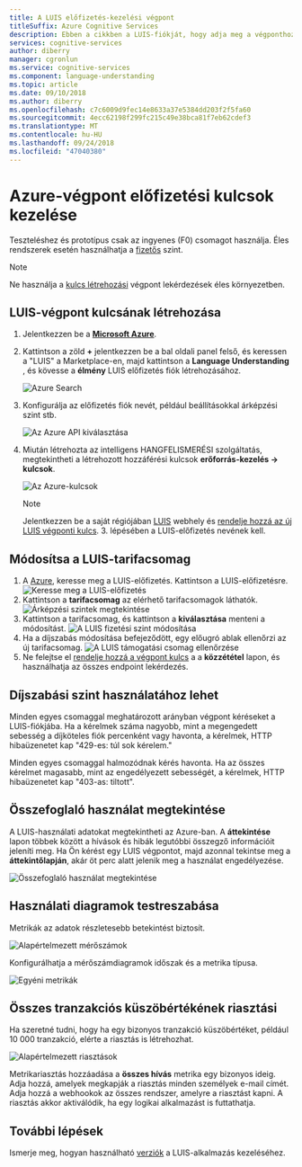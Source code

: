 ```yaml
---
title: A LUIS előfizetés-kezelési végpont
titleSuffix: Azure Cognitive Services
description: Ebben a cikkben a LUIS-fiókját, hogy adja meg a végponthoz a következő fizetési terv korlátlan adatforgalom mért végponthoz kulcsot hoz létre.
services: cognitive-services
author: diberry
manager: cgronlun
ms.service: cognitive-services
ms.component: language-understanding
ms.topic: article
ms.date: 09/10/2018
ms.author: diberry
ms.openlocfilehash: c7c6009d9fec14e8633a37e5384dd203f2f5fa60
ms.sourcegitcommit: 4ecc62198f299fc215c49e38bca81f7eb62cdef3
ms.translationtype: MT
ms.contentlocale: hu-HU
ms.lasthandoff: 09/24/2018
ms.locfileid: "47040380"
---
```

# <a name="manage-azure-endpoint-subscription-keys"></a>Azure-végpont előfizetési kulcsok kezelése

Teszteléshez és prototípus csak az ingyenes (F0) csomagot használja. Éles rendszerek esetén használhatja a [fizetős](https://aka.ms/luis-price-tier) szint. 

> [!NOTE]
> Ne használja a [kulcs létrehozási](luis-concept-keys.md#authoring-key) végpont lekérdezések éles környezetben.

<a name="create-luis-service"></a>
## <a name="create-luis-endpoint-key"></a>LUIS-végpont kulcsának létrehozása

1. Jelentkezzen be a  **[Microsoft Azure](https://ms.portal.azure.com/)**. 
2. Kattintson a zöld **+** jelentkezzen be a bal oldali panel felső, és keressen a "LUIS" a Marketplace-en, majd kattintson a **Language Understanding** , és kövesse a **élmény**  LUIS előfizetés fiók létrehozásához. 

    ![Azure Search](./media/luis-azure-subscription/azure-search.png) 

3. Konfigurálja az előfizetés fiók nevét, például beállításokkal árképzési szint stb. 

    ![Az Azure API kiválasztása](./media/luis-azure-subscription/azure-api-choice.png) 

4. Miután létrehozta az intelligens HANGFELISMERÉSI szolgáltatás, megtekintheti a létrehozott hozzáférési kulcsok **erőforrás-kezelés -> kulcsok**.  

    ![Az Azure-kulcsok](./media/luis-azure-subscription/azure-keys.png)

    > [!Note] 
    > Jelentkezzen be a saját régiójában [LUIS](luis-reference-regions.md) webhely és [rendelje hozzá az új LUIS végponti kulcs](luis-how-to-manage-keys.md#assign-endpoint-key). 3. lépésében a LUIS-előfizetés nevének kell.

## <a name="change-luis-pricing-tier"></a>Módosítsa a LUIS-tarifacsomag

1.  A [Azure](https://portal.azure.com), keresse meg a LUIS-előfizetés. Kattintson a LUIS-előfizetésre.
    ![Keresse meg a LUIS-előfizetés](./media/luis-usage-tiers/find.png)
2.  Kattintson a **tarifacsomag** az elérhető tarifacsomagok láthatók. 
    ![Árképzési szintek megtekintése](./media/luis-usage-tiers/subscription.png)
3.  Kattintson a tarifacsomag, és kattintson a **kiválasztása** menteni a módosítást. 
    ![A LUIS fizetési szint módosítása](./media/luis-usage-tiers/plans.png)
4.  Ha a díjszabás módosítása befejeződött, egy előugró ablak ellenőrzi az új tarifacsomag. 
    ![A LUIS támogatási csomag ellenőrzése](./media/luis-usage-tiers/updated.png)
5. Ne felejtse el [rendelje hozzá a végpont kulcs](luis-how-to-manage-keys.md#assign-endpoint-key) a a **közzététel** lapon, és használhatja az összes endpoint lekérdezés. 

## <a name="exceed-pricing-tier-usage"></a>Díjszabási szint használatához lehet
Minden egyes csomaggal meghatározott arányban végpont kéréseket a LUIS-fiókjába. Ha a kérelmek száma nagyobb, mint a megengedett sebesség a díjköteles fiók percenként vagy havonta, a kérelmek, HTTP hibaüzenetet kap "429-es: túl sok kérelem."

Minden egyes csomaggal halmozódnak kérés havonta. Ha az összes kérelmet magasabb, mint az engedélyezett sebességét, a kérelmek, HTTP hibaüzenetet kap "403-as: tiltott".  

## <a name="viewing-summary-usage"></a>Összefoglaló használat megtekintése
A LUIS-használati adatokat megtekintheti az Azure-ban. A **áttekintése** lapon többek között a hívások és hibák legutóbbi összegző információit jeleníti meg. Ha Ön kérést egy LUIS végpontot, majd azonnal tekintse meg a **áttekintőlapján**, akár öt perc alatt jelenik meg a használat engedélyezése.

![Összefoglaló használat megtekintése](./media/luis-usage-tiers/overview.png)

## <a name="customizing-usage-charts"></a>Használati diagramok testreszabása
Metrikák az adatok részletesebb betekintést biztosít.

![Alapértelmezett mérőszámok](./media/luis-usage-tiers/metrics-default.png)

Konfigurálhatja a mérőszámdiagramok időszak és a metrika típusa. 

![Egyéni metrikák](./media/luis-usage-tiers/metrics-custom.png)

## <a name="total-transactions-threshold-alert"></a>Összes tranzakciós küszöbértékének riasztási
Ha szeretné tudni, hogy ha egy bizonyos tranzakció küszöbértéket, például 10 000 tranzakció, elérte a riasztás is létrehozhat. 

![Alapértelmezett riasztások](./media/luis-usage-tiers/alert-default.png)

Metrikariasztás hozzáadása a **összes hívás** metrika egy bizonyos ideig. Adja hozzá, amelyek megkapják a riasztás minden személyek e-mail címét. Adja hozzá a webhookok az összes rendszer, amelyre a riasztást kapni. A riasztás akkor aktiválódik, ha egy logikai alkalmazást is futtathatja. 

## <a name="next-steps"></a>További lépések

Ismerje meg, hogyan használható [verziók](luis-how-to-manage-versions.md) a LUIS-alkalmazás kezeléséhez.